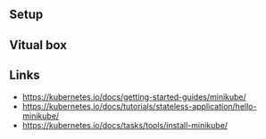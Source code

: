 


## Setup

## Vitual box

## Links

- https://kubernetes.io/docs/getting-started-guides/minikube/
- https://kubernetes.io/docs/tutorials/stateless-application/hello-minikube/
- https://kubernetes.io/docs/tasks/tools/install-minikube/
